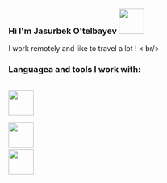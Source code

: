  ### Hi I'm Jasurbek O'telbayev <img src = "https://media1.giphy.com/media/gM5qFksULw54NMWyry/giphy.gif?cid=ecf05e4769l266i7wcxhqcnsbjno9c0l295g068odav95hy2&rid=giphy.gif&ct=s" width = "50px" > <br/>

I work remotely and like to travel a lot ! < br/>

### Languagea and tools I work with: 
<code> <img src = "https://cdn-icons-png.flaticon.com/512/732/732212.png" width="50px"> </code>
<code> <img src = "https://cdn-icons-png.flaticon.com/512/5968/5968242.png" width="50px"></code>
<code> <img src = "https://library.kissclipart.com/20181007/lce/kissclipart-javascript-png-clipart-javascript-programming-lang-c81eb69d77b15e63.jpg" width="50px"> </code>

